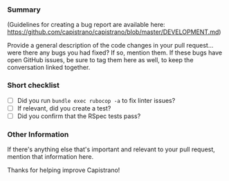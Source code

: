 ### Summary

(Guidelines for creating a bug report are available
here: https://github.com/capistrano/capistrano/blob/master/DEVELOPMENT.md)

Provide a general description of the code changes in your pull
request... were there any bugs you had fixed? If so, mention them. If
these bugs have open GitHub issues, be sure to tag them here as well,
to keep the conversation linked together.

### Short checklist

- [ ] Did you run `bundle exec rubocop -a` to fix linter issues?
- [ ] If relevant, did you create a test?
- [ ] Did you confirm that the RSpec tests pass?

### Other Information

If there's anything else that's important and relevant to your pull
request, mention that information here.

Thanks for helping improve Capistrano!
